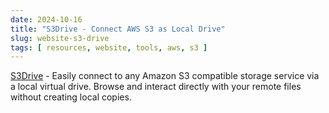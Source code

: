 ```yaml
---
date: 2024-10-16
title: "S3Drive - Connect AWS S3 as Local Drive"
slug: website-s3-drive
tags: [ resources, website, tools, aws, s3 ]
---
```




[S3Drive][1] - Easily connect to any Amazon S3 compatible storage service via a local virtual drive. Browse and interact directly with your remote files without creating local copies.



  [1]: https://www.nsoftware.com/s3drive
